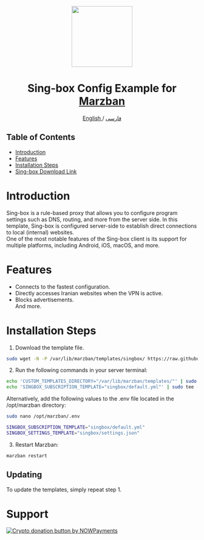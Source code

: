 <p align="center">
  <a href="https://github.com/Namiz4n/Template/tree/master/singbox" target="_blank" rel="noopener noreferrer">
    <picture>
      <source media="(prefers-color-scheme: dark)" srcset="https://sing-box.sagernet.org/assets/icon.svg">
      <img width="160" height="160" src="https://sing-box.sagernet.org/assets/icon.svg">
    </picture>
  </a>
</p>
<h1 align="center"/>Sing-box Config Example for <a href="https://github.com/Gozargah/Marzban">Marzban</a></h1>

<p align="center">
 <a href="./README.md">
 English
 </a>
 /
 <a href="./README-fa.md">
 فارسی
 </a>
</p>

## Table of Contents
- [Introduction](#introduction)
- [Features](#features)
- [Installation Steps](#installation-steps)
- [Sing-box Download Link](https://github.com/SagerNet/sing-box)

# Introduction
Sing-box is a rule-based proxy that allows you to configure program settings such as DNS, routing, and more from the server side. In this template, Sing-box is configured server-side to establish direct connections to local (internal) websites.  
One of the most notable features of the Sing-box client is its support for multiple platforms, including Android, iOS, macOS, and more.

# Features
- Connects to the fastest configuration.
- Directly accesses Iranian websites when the VPN is active.
- Blocks advertisements.  
And more.

# Installation Steps
1. Download the template file.
```sh
sudo wget -N -P /var/lib/marzban/templates/singbox/ https://raw.githubusercontent.com/Namiz4n/Template/master/singbox/default.yml
```
2. Run the following commands in your server terminal:
```sh
echo 'CUSTOM_TEMPLATES_DIRECTORY="/var/lib/marzban/templates/"' | sudo tee -a /opt/marzban/.env
echo 'SINGBOX_SUBSCRIPTION_TEMPLATE="singbox/default.yml"' | sudo tee -a /opt/marzban/.env
```
Alternatively, add the following values to the .env file located in the /opt/marzban directory:
```sh
sudo nano /opt/marzban/.env
```
```sh
SINGBOX_SUBSCRIPTION_TEMPLATE="singbox/default.yml"
SINGBOX_SETTINGS_TEMPLATE="singbox/settings.json"
```

3. Restart Marzban:
```sh
marzban restart
```

## Updating
To update the templates, simply repeat step 1.


# Support
<a href="https://nowpayments.io/donation?api_key=J5CVKFP-7ENME50-QDF7XGZ-2S74E0B" target="_blank" rel="noreferrer noopener"> <img src="https://nowpayments.io/images/embeds/donation-button-black.svg" alt="Crypto donation button by NOWPayments"> </a>
